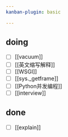 ```yaml
---
kanban-plugin: basic

---
```


## doing

- [ ] [[vacuum]] 
- [ ] [[英文缩写解释]]
- [ ] [[WSGI]]
- [ ] [[sys._getframe]]
- [ ] [[Python并发编程]] 
- [ ] [[interview]]

## done

- [ ] [[explain]]
